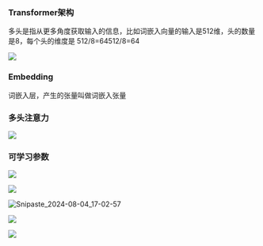 ### Transformer架构

多头是指从更多角度获取输入的信息，比如词嵌入向量的输入是512维，头的数量是8，每个头的维度是 512/8=64512/8=64 

![](D:\学习笔记\深度学习\L\Snipaste_2024-08-04_16-43-50.jpg)

### Embedding

词嵌入层，产生的张量叫做词嵌入张量

### 多头注意力

![](D:\学习笔记\深度学习\L\Snipaste_2024-08-04_16-46-23.jpg)

### 可学习参数

![](D:\学习笔记\深度学习\L\Snipaste_2024-08-04_16-54-42.jpg)

![](D:\学习笔记\深度学习\L\Snipaste_2024-08-04_17-00-10.jpg)

![Snipaste_2024-08-04_17-02-57](D:\学习笔记\深度学习\L\Snipaste_2024-08-04_17-02-57.jpg)

![](D:\学习笔记\深度学习\L\Snipaste_2024-08-04_17-14-07.jpg)

![](D:\学习笔记\深度学习\L\Snipaste_2024-08-04_17-15-35.jpg)